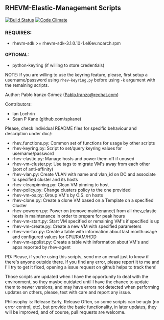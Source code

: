 ## RHEVM-Elastic-Management Scripts

[![Build Status](https://travis-ci.org/iranzo/rhevm-utils.svg?branch=master)](https://travis-ci.org/iranzo/rhevm-utils)
[![Code Climate](https://codeclimate.com/github/iranzo/rhevm-utils/badges/gpa.svg)](https://codeclimate.com/github/iranzo/rhevm-utils)

### REQUIRES:

- rhevm-sdk >= rhevm-sdk-3.1.0.10-1.el6ev.noarch.rpm

#### OPTIONAL:

- python-keyring (if willing to store credentials)

NOTE: If you are willing to use the keyring feature, please, first setup a username/password using `rhev-keyring.py` before using `-k` argument with the remaining scripts.

Author: Pablo Iranzo Gómez (Pablo.Iranzo@redhat.com)

Contributors:

- Ian Lochrin
- Sean P Kane (github.com/spkane)

Please, check individual README files for specific behaviour and description under doc/:

- rhev_functions.py:         Common set of functions for usage by other scripts
- rhev-keyring.py:           Script to set/query keyring values for username/password
- rhev-elastic.py:           Manage hosts and power them off if unused
- rhev-vm-cluster.py:        Use tags to migrate VM's away from each other (sort of anti-affinity)
- rhev-vlan.py:              Create VLAN with name and vlan_id on DC and associate to specified cluster and its hosts
- rhev-cleanpinning.py:      Clean VM pinning to host
- rhev-policy.py:            Change clusters policy to the one provided
- rhev-vm-os.py:             Group VM's by O.S. on hosts
- rhev-clone.py:             Create a clone VM based on a Template on a specified Cluster
- rhev-poweron.py:           Power on (remove maintenance) from all rhev_elastic hosts in maintenance in order to prepare for peak hours
- rhev-vm-start.py:          Start VM specified or remaining VM's if specified is up
- rhev-vm-create.py:         Create a new VM with specified parameters
- rhev-vm-tax.py:            Create a table with information about last month usage and configured values for CPU/RAM/HDD
- rhev-vm-applist.py:        Create a table with information about VM's and apps reported by rhev-agent

PD: Please, if you're using this scripts, send me an email just to know if
there's anyone outside there. If you find any error, please report it to me
and I'll try to get it fixed, opening a issue request on github helps to track them!

Those scripts are updated when I have the opportunity to deal with the environment, so they maybe outdated until I have the chance to update them to newer versions, and may have errors not detected when performing updates on others, please, test with care and report any issue.

Philosophy is: Release Early, Release Often, so some scripts can be ugly (no error control, etc), but provide the basic functionality, in later updates, they will be improved, and of course, pull requests are welcome.
